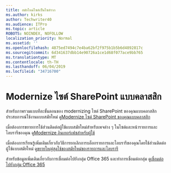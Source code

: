 ```yaml
---
title: สมัยใหม่ไซต์เป็นไซต์ราก
ms.author: kirks
author: Techwriter40
ms.audience: ITPro
ms.topic: article
ROBOTS: NOINDEX, NOFOLLOW
localization_priority: Normal
ms.assetid: ''
ms.openlocfilehash: 4875ed7494c7e4ba62bf2f975b1b5b6d4892817c
ms.sourcegitcommit: 6d341637dbb14e90726a1ce1d68f077ace9bb765
ms.translationtype: MT
ms.contentlocale: th-TH
ms.lasthandoff: 06/04/2019
ms.locfileid: "34716700"
---
```

# <a name="modernize-classic-sharepoint-site"></a>Modernize ไซต์ SharePoint แบบคลาสสิก

สำหรับภาพรวมแบบทีละขั้นตอนของ modernizing ไซต์ SharePoint ของคุณแบบคลาสสิกประสบการณ์ใช้งานแบบสมัยใหม่ ดู[Modernize ไซต์ SharePoint ของคุณแบบคลาสสิก](https://docs.microsoft.com/en-us/sharepoint/dev/transform/modernize-classic-sites)

เมื่อต้องการขยายการใช้ส่วนติดต่อผู้ใช้แบบสมัยใหม่สำหรับเพจต่าง ๆ ในไซต์และหน้ารายการและไลบรารีของคุณ ดู[Modernize อินเทอร์เฟซสำหรับผู้ใช้](https://docs.microsoft.com/en-us/sharepoint/dev/transform/modernize-userinterface) 

เมื่อต้องการเรียนรู้เพิ่มเติมเกี่ยวกับวิธีการยกเลิกการบล็อกรายการและไลบรารีของคุณโดยใช้ส่วนติดต่อผู้ใช้แบบสมัยใหม่ ดู[ขยายใหญ่สุดใช้ของสมัยใหม่ของรายการและไลบรารี](https://docs.microsoft.com/en-us/sharepoint/dev/transform/modernize-userinterface-lists-and-libraries)

สำหรับข้อมูลเพิ่มเติมเกี่ยวกับการเชื่อมต่อไปยังกลุ่ม Office 365 และทำการเชื่อมต่อกลุ่ม ดู[เชื่อมต่อไปยังกลุ่ม Office 365](https://docs.microsoft.com/en-us/sharepoint/dev/transform/modernize-connect-to-office365-group)
